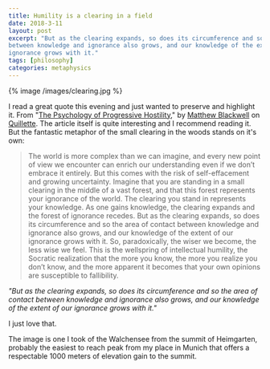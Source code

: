 ```yaml
---
title: Humility is a clearing in a field
date: 2018-3-11
layout: post
excerpt: "But as the clearing expands, so does its circumference and so the area of contact
between knowledge and ignorance also grows, and our knowledge of the extent of our
ignorance grows with it."
tags: [philosophy]
categories: metaphysics
---
```


{% image /images/clearing.jpg %}

I read a great quote this evening and just wanted to preserve and highlight it.
From "[The Psychology of Progressive Hostility](http://quillette.com/2018/03/10/psychology-progressive-hostility/)," by 
[Matthew Blackwell](http://quillette.com/author/matthew-blackwell/) on
[Quillette](http://quillette.com/). The article itself is quite interesting and I recommend reading it.
But the fantastic metaphor of the small clearing in the woods stands on it's own:

> The world is more complex than we can imagine, and every new point of view we
> encounter can enrich our understanding even if we don’t embrace it entirely.
> But this comes with the risk of self-effacement and growing uncertainty.
> Imagine that you are standing in a small clearing in the middle of a vast
> forest, and that this forest represents your ignorance of the world. The
> clearing you stand in represents your knowledge. As one gains knowledge, the
> clearing expands and the forest of ignorance recedes. But as the clearing
> expands, so does its circumference and so the area of contact between knowledge
> and ignorance also grows, and our knowledge of the extent of our ignorance
> grows with it. So, paradoxically, the wiser we become, the less wise we feel.
> This is the wellspring of intellectual humility, the Socratic realization that
> the more you know, the more you realize you don’t know, and the more apparent
> it becomes that your own opinions are susceptible to fallibility.

_"But as the clearing expands, so does its circumference and so the area of contact
between knowledge and ignorance also grows, and our knowledge of the extent of our
ignorance grows with it."_

I just love that.

The image is one I took of the Walchensee from the summit of Heimgarten, probably the easiest to reach peak from
my place in Munich that offers a respectable 1000 meters of elevation gain to the summit.

